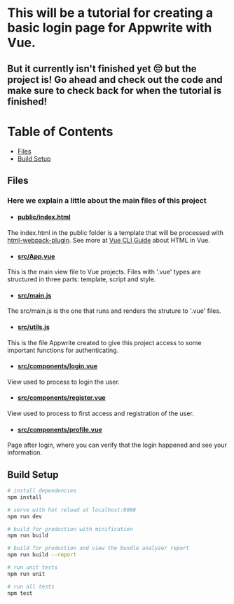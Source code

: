 # This will be a tutorial for creating a basic login page for Appwrite with Vue.
## But it currently isn't finished yet 😔 but the project is! Go ahead and check out the code and make sure to check back for when the tutorial is finished!

# Table of Contents
  * [Files](#files)
  * [Build Setup](#build-setup)

## Files
### Here we explain a little about the main files of this project
* #### [public/index.html](public/index.html)
The index.html in the public folder is a template that will be processed with [html-webpack-plugin](https://github.com/jantimon/html-webpack-plugin). See more at [Vue CLI Guide](https://cli.vuejs.org/guide/html-and-static-assets.html#html) about HTML in Vue.
* #### [src/App.vue](src/App.vue)
This is the main view file to Vue projects. Files with '.vue' types are structured in three parts: template, script and style.
* #### [src/main.js](src/main.js)
The src/main.js is the one that runs and renders the struture to '.vue' files.
* #### [src/utils.js](src/utils.js)
This is the file Appwrite created to give this project access to some important functions for authenticating.
* #### [src/components/login.vue](src/components/login.vue)
View used to process to login the user.
* #### [src/components/register.vue](src/components/register.vue)
View used to process to first access and registration of the user.
* #### [src/components/profile.vue](src/components/profile.vue)
Page after login, where you can verify that the login happened and see your information.


## Build Setup

``` bash
# install dependencies
npm install

# serve with hot reload at localhost:8080
npm run dev

# build for production with minification
npm run build

# build for production and view the bundle analyzer report
npm run build --report

# run unit tests
npm run unit

# run all tests
npm test
```
